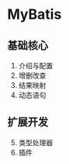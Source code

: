 # MyBatis <Badge type="tip" text="v3.5.10" />

## 基础核心

1. 介绍与配置
1. 增删改查
1. 结果映射
1. 动态语句

## 扩展开发
5. 类型处理器
1. 插件
